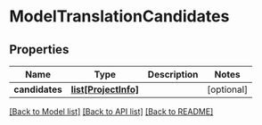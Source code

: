 # ModelTranslationCandidates

## Properties
Name | Type | Description | Notes
------------ | ------------- | ------------- | -------------
**candidates** | [**list[ProjectInfo]**](ProjectInfo.md) |  | [optional] 

[[Back to Model list]](../README.md#documentation-for-models) [[Back to API list]](../README.md#documentation-for-api-endpoints) [[Back to README]](../README.md)


